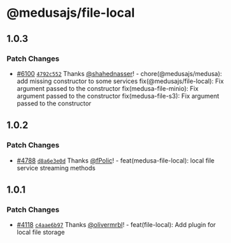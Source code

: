 # @medusajs/file-local

## 1.0.3

### Patch Changes

- [#6100](https://github.com/medusajs/medusa/pull/6100) [`4792c552`](https://github.com/medusajs/medusa/commit/4792c552269c147d3c07da49a175e9038f9260a8) Thanks [@shahednasser](https://github.com/shahednasser)! - chore(@medusajs/medusa): add missing constructor to some services
  fix(@medusajs/file-local): Fix argument passed to the constructor
  fix(medusa-file-minio): Fix argument passed to the constructor
  fix(medusa-file-s3): Fix argument passed to the constructor

## 1.0.2

### Patch Changes

- [#4788](https://github.com/medusajs/medusa/pull/4788) [`d8a6e3e0d`](https://github.com/medusajs/medusa/commit/d8a6e3e0d8a86aba7209f4a767cd08ebe3e49c26) Thanks [@fPolic](https://github.com/fPolic)! - feat(medusa-file-local): local file service streaming methods

## 1.0.1

### Patch Changes

- [#4118](https://github.com/medusajs/medusa/pull/4118) [`c4aae6b97`](https://github.com/medusajs/medusa/commit/c4aae6b976d1983e89a3a133d0a73f073fa65cdb) Thanks [@olivermrbl](https://github.com/olivermrbl)! - feat(file-local): Add plugin for local file storage
